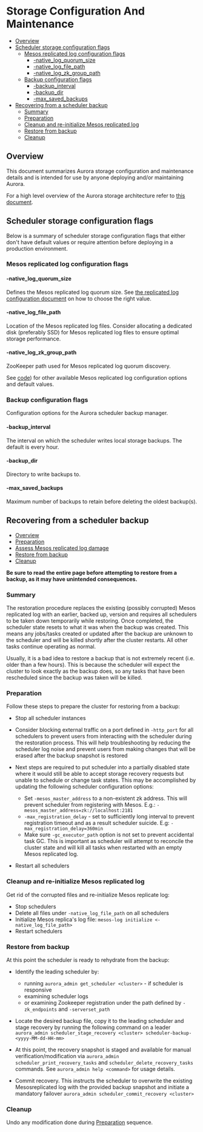 # Storage Configuration And Maintenance

- [Overview](#overview)
- [Scheduler storage configuration flags](#scheduler-storage-configuration-flags)
  - [Mesos replicated log configuration flags](#mesos-replicated-log-configuration-flags)
    - [-native_log_quorum_size](#-native_log_quorum_size)
    - [-native_log_file_path](#-native_log_file_path)
    - [-native_log_zk_group_path](#-native_log_zk_group_path)
  - [Backup configuration flags](#backup-configuration-flags)
    - [-backup_interval](#-backup_interval)
    - [-backup_dir](#-backup_dir)
    - [-max_saved_backups](#-max_saved_backups)
- [Recovering from a scheduler backup](#recovering-from-a-scheduler-backup)
  - [Summary](#summary)
  - [Preparation](#preparation)
  - [Cleanup and re-initialize Mesos replicated log](#cleanup-and-re-initialize-mesos-replicated-log)
  - [Restore from backup](#restore-from-backup)
  - [Cleanup](#cleanup)

## Overview

This document summarizes Aurora storage configuration and maintenance details and is
intended for use by anyone deploying and/or maintaining Aurora.

For a high level overview of the Aurora storage architecture refer to [this document](/documentation/0.8.0/storage/).

## Scheduler storage configuration flags

Below is a summary of scheduler storage configuration flags that either don't have default values
or require attention before deploying in a production environment.

### Mesos replicated log configuration flags

#### -native_log_quorum_size
Defines the Mesos replicated log quorum size. See
[the replicated log configuration document](/documentation/0.8.0/deploying-aurora-scheduler/#replicated-log-configuration)
on how to choose the right value.

#### -native_log_file_path
Location of the Mesos replicated log files. Consider allocating a dedicated disk (preferably SSD)
for Mesos replicated log files to ensure optimal storage performance.

#### -native_log_zk_group_path
ZooKeeper path used for Mesos replicated log quorum discovery.

See [code](https://github.com/apache/aurora/blob/#{git_tag}/src/main/java/org/apache/aurora/scheduler/log/mesos/MesosLogStreamModule.java)) for
other available Mesos replicated log configuration options and default values.

### Backup configuration flags

Configuration options for the Aurora scheduler backup manager.

#### -backup_interval
The interval on which the scheduler writes local storage backups.  The default is every hour.

#### -backup_dir
Directory to write backups to.

#### -max_saved_backups
Maximum number of backups to retain before deleting the oldest backup(s).

## Recovering from a scheduler backup

- [Overview](#overview)
- [Preparation](#preparation)
- [Assess Mesos replicated log damage](#assess-mesos-replicated-log-damage)
- [Restore from backup](#restore-from-backup)
- [Cleanup](#cleanup)

**Be sure to read the entire page before attempting to restore from a backup, as it may have
unintended consequences.**

### Summary

The restoration procedure replaces the existing (possibly corrupted) Mesos replicated log with an
earlier, backed up, version and requires all schedulers to be taken down temporarily while
restoring. Once completed, the scheduler state resets to what it was when the backup was created.
This means any jobs/tasks created or updated after the backup are unknown to the scheduler and will
be killed shortly after the cluster restarts. All other tasks continue operating as normal.

Usually, it is a bad idea to restore a backup that is not extremely recent (i.e. older than a few
hours). This is because the scheduler will expect the cluster to look exactly as the backup does,
so any tasks that have been rescheduled since the backup was taken will be killed.

### Preparation

Follow these steps to prepare the cluster for restoring from a backup:

* Stop all scheduler instances

* Consider blocking external traffic on a port defined in `-http_port` for all schedulers to
prevent users from interacting with the scheduler during the restoration process. This will help
troubleshooting by reducing the scheduler log noise and prevent users from making changes that will
be erased after the backup snapshot is restored

* Next steps are required to put scheduler into a partially disabled state where it would still be
able to accept storage recovery requests but unable to schedule or change task states. This may be
accomplished by updating the following scheduler configuration options:
  * Set `-mesos_master_address` to a non-existent zk address. This will prevent scheduler from
    registering with Mesos. E.g.: `-mesos_master_address=zk://localhost:2181`
  * `-max_registration_delay` - set to sufficiently long interval to prevent registration timeout
    and as a result scheduler suicide. E.g: `-max_registration_delay=360min`
  * Make sure `-gc_executor_path` option is not set to prevent accidental task GC. This is
    important as scheduler will attempt to reconcile the cluster state and will kill all tasks when
    restarted with an empty Mesos replicated log.

* Restart all schedulers

### Cleanup and re-initialize Mesos replicated log

Get rid of the corrupted files and re-initialize Mesos replicate log:

* Stop schedulers
* Delete all files under `-native_log_file_path` on all schedulers
* Initialize Mesos replica's log file: `mesos-log initialize <-native_log_file_path>`
* Restart schedulers

### Restore from backup

At this point the scheduler is ready to rehydrate from the backup:

* Identify the leading scheduler by:
  * running `aurora_admin get_scheduler <cluster>` - if scheduler is responsive
  * examining scheduler logs
  * or examining Zookeeper registration under the path defined by `-zk_endpoints`
    and `-serverset_path`

* Locate the desired backup file, copy it to the leading scheduler and stage recovery by running
the following command on a leader
`aurora_admin scheduler_stage_recovery <cluster> scheduler-backup-<yyyy-MM-dd-HH-mm>`

* At this point, the recovery snapshot is staged and available for manual verification/modification
via `aurora_admin scheduler_print_recovery_tasks` and `scheduler_delete_recovery_tasks` commands.
See `aurora_admin help <command>` for usage details.

* Commit recovery. This instructs the scheduler to overwrite the existing Mesosreplicated log with
the provided backup snapshot and initiate a mandatory failover
`aurora_admin scheduler_commit_recovery <cluster>`

### Cleanup
Undo any modification done during [Preparation](#preparation) sequence.

